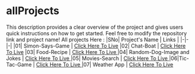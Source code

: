 # allProjects
This description provides a clear overview of the project and gives users quick instructions on how to get started. Feel free to modify the repository link and project name!
All projects Here :
|SNo| Project's Name | Links |
|-|-|-|
|01| Simon-Says-Game | [Click Here To Live](https://vikas8669.github.io/Simon-Says-Game/)
|02| Chat-Boat | [Click Here To Live](https://vikas8669.github.io/Chat-Boat/)
|03| Food-Recipe | [Click Here To Live ](https://vikas8669.github.io/food/)
|04| Random-Dog-Image and Jokes | [Click Here To Live ]( https://vikas8669.github.io/Random-Image/)
|05| Movies-Search | [Click Here To Live ](https://vikas8669.github.io/Movie-app/)
|06|Tic-Tac-Game | [Click Here To Live ]( https://vikas8669.github.io/Tic-Tac/)
|07| Weather App | [Click Here To Live ]( https://vikas8669.github.io/Weather-App/)
